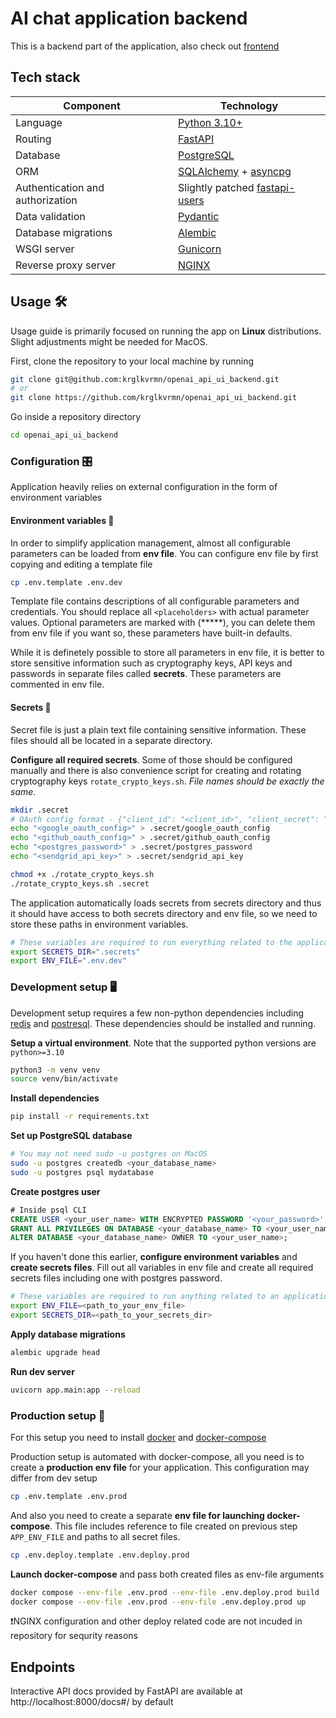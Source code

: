# AI chat application backend

This is a backend part of the application, also check out [frontend](https://github.com/krglkvrmn/openai_api_ui_frontend/tree/main)

## Tech stack

| Component                        | Technology                                                   |
| -------------------------------- | ------------------------------------------------------------ |
| Language                         | [Python 3.10+](https://www.python.org/)                      |
| Routing                          | [FastAPI](https://fastapi.tiangolo.com/)                     |
| Database                         | [PostgreSQL](https://www.postgresql.org/)                    |
| ORM                              | [SQLAlchemy](https://www.sqlalchemy.org/) + [asyncpg](https://magicstack.github.io/asyncpg/current/) |
| Authentication and authorization | Slightly patched [fastapi-users](https://fastapi-users.github.io/fastapi-users/latest/) |
| Data validation                  | [Pydantic](https://docs.pydantic.dev/latest/)                |
| Database migrations              | [Alembic](https://alembic.sqlalchemy.org/en/latest/)         |
| WSGI server                      | [Gunicorn](https://gunicorn.org/)                            |
| Reverse proxy server             | [NGINX](https://nginx.org/en/docs/?_ga=2.65749997.258183107.1714325166-1305194052.1709247764) |

## Usage 🛠️

Usage guide is primarily focused on running the app on **Linux** distributions. Slight adjustments might be needed for MacOS.

First, clone the repository to your local machine by running

```bash
git clone git@github.com:krglkvrmn/openai_api_ui_backend.git
# or
git clone https://github.com/krglkvrmn/openai_api_ui_backend.git
```

Go inside a repository directory

```bash
cd openai_api_ui_backend
```

### Configuration 🎛️

Application heavily relies on external configuration in the form of environment variables

#### Environment variables 📄

In order to simplify application management, almost all configurable parameters can be loaded from **env file**. You can configure env file by first copying and editing a template file

``` bash
cp .env.template .env.dev
```

Template file contains descriptions of all configurable parameters and credentials. You should replace all `<placeholders>` with actual parameter values. Optional parameters are marked with (*****), you can delete them from env file if you want so, these parameters have built-in defaults.

While it is definetely possible to store all parameters in env file, it is better to store sensitive information such as cryptography keys, API keys and passwords in separate files called **secrets**. These parameters are commented in env file.

#### Secrets 🔐

Secret file is just a plain text file containing sensitive information. These files should all be located in a separate directory.

**Configure all required secrets**. Some of those should be configured manually and there is also convenience script for creating and rotating cryptography keys `rotate_crypto_keys.sh`. *File names should be exactly the same*.

```bash
mkdir .secret
# OAuth config format - {"client_id": "<client_id>", "client_secret": "<client_secret>"}
echo "<google_oauth_config>" > .secret/google_oauth_config
echo "<github_oauth_config>" > .secret/github_oauth_config
echo "<postgres_password>" > .secret/postgres_password
echo "<sendgrid_api_key>" > .secret/sendgrid_api_key

chmod +x ./rotate_crypto_keys.sh
./rotate_crypto_keys.sh .secret
```

The application automatically loads secrets from secrets directory and thus it should have access to both secrets directory and env file, so we need to store these paths in environment variables.

```bash
# These variables are required to run everything related to the application
export SECRETS_DIR=".secrets"
export ENV_FILE=".env.dev"
```

### Development setup 🖥️

Development setup requires a few non-python dependencies including [redis](https://redis.io/docs/latest/operate/oss_and_stack/install/install-redis/install-redis-on-linux/) and [postresql](https://www.postgresql.org/download/). These dependencies should be installed and running.

**Setup a virtual environment**. Note that the supported python versions are `python>=3.10`

```bash
python3 -m venv venv
source venv/bin/activate
```

**Install dependencies**

```bash
pip install -r requirements.txt
```

**Set up PostgreSQL database**

```bash
# You may not need sudo -u postgres on MacOS
sudo -u postgres createdb <your_database_name>
sudo -u postgres psql mydatabase
```

**Create postgres user**

```sql
# Inside psql CLI
CREATE USER <your_user_name> WITH ENCRYPTED PASSWORD '<your_password>';
GRANT ALL PRIVILEGES ON DATABASE <your_database_name> TO <your_user_name>;
ALTER DATABASE <your_database_name> OWNER TO <your_user_name>;
```

If you haven't done this earlier, **configure environment variables** and **create secrets files**. Fill out all variables in env file and create all required secrets files including one with postgres password.

```bash
# These variables are required to run anything related to an application
export ENV_FILE=<path_to_your_env_file>
export SECRETS_DIR=<path_to_your_secrets_dir>
```

**Apply database migrations**

```bash
alembic upgrade head
```

**Run dev server**

```bash
uvicorn app.main:app --reload
```

### Production setup 🚀

For this setup you need to install [docker](https://docs.docker.com/engine/install/) and [docker-compose](https://docs.docker.com/compose/install/)

Production setup is automated with docker-compose, all you need is to create a **production env file** for your application. This configuration may differ from dev setup

```bash
cp .env.template .env.prod
```

And also you need to create a separate **env file for launching docker-compose**. This file includes reference to file created on previous step `APP_ENV_FILE` and paths to all secret files.

```bash
cp .env.deploy.template .env.deploy.prod
```

**Launch docker-compose** and pass both created files as env-file arguments

```bash
docker compose --env-file .env.prod --env-file .env.deploy.prod build
docker compose --env-file .env.prod --env-file .env.deploy.prod up
```

❗️NGINX configuration and other deploy related code are not incuded in repository for sequrity reasons

## Endpoints

Interactive API docs provided by FastAPI are available at http://localhost:8000/docs#/ by default
